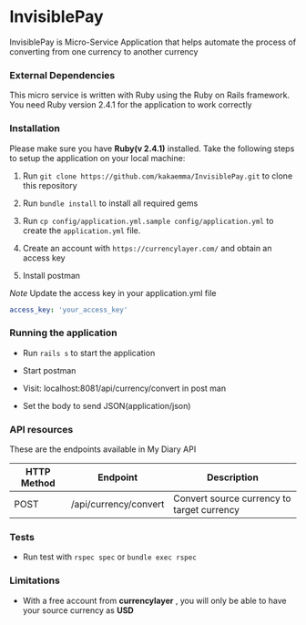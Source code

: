 # InvisiblePay
InvisiblePay is Micro-Service Application that helps automate the process of converting from one currency to another currency
### External Dependencies

This micro service is written with Ruby using the Ruby on Rails framework. You need Ruby version 2.4.1 for the application to work correctly
### Installation

Please make sure you have **Ruby(v 2.4.1)** installed. Take the following steps to setup the application on your local machine:


1. Run `git clone https://github.com/kakaemma/InvisiblePay.git` to clone this repository

2. Run `bundle install` to install all required gems

3. Run `cp config/application.yml.sample config/application.yml` to create the `application.yml` file.

4. Create an account with `https://currencylayer.com/` and obtain an access key

5. Install postman


*Note* Update the access key in your application.yml file

```yml
access_key: 'your_access_key'
```

### Running the application
* Run `rails s` to start the application

* Start postman 

* Visit: localhost:8081/api/currency/convert in post man
* Set the body to send JSON(application/json)

### API resources

These are the endpoints available in My Diary API

HTTP Method | Endpoint | Description| 
------------ | ------------- | ------------- 
POST| /api/currency/convert |Convert source currency to target currency

### Tests

* Run test with `rspec spec` or `bundle exec rspec`

### Limitations

* With a free account from **currencylayer** , you will only be able to have your source currency as **USD**

